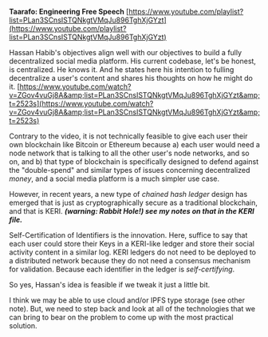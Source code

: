 **Taarafo: Engineering Free Speech** [https://www.youtube.com/playlist?list=PLan3SCnsISTQNkgtVMqJu896TghXjGYzt](https://www.youtube.com/playlist?list=PLan3SCnsISTQNkgtVMqJu896TghXjGYzt)

Hassan Habib&#39;s objectives align well with our objectives to build a fully decentralized social media platform. His current codebase, let&#39;s be honest, is centralized. He knows it. And he states here his intention to fulling decentralize a user&#39;s content and shares his thoughts on how he might do it. [https://www.youtube.com/watch?v=ZGov4vuGj8A&amp;list=PLan3SCnsISTQNkgtVMqJu896TghXjGYzt&amp;t=2523s](https://www.youtube.com/watch?v=ZGov4vuGj8A&amp;list=PLan3SCnsISTQNkgtVMqJu896TghXjGYzt&amp;t=2523s)

Contrary to the video, it is not technically feasible to give each user their own blockchain like Bitcoin or Ethereum because a) each user would need a node network that is talking to all the other user&#39;s node networks, and so on, and b) that type of blockchain is specifically designed to defend against the &quot;double-spend&quot; and similar types of issues concerning decentralized _money_, and a social media platform is a much simpler use case.

However, in recent years, a new type of _chained hash ledger_ design has emerged that is just as cryptographically secure as a traditional blockchain, and that is KERI. _**(warning: Rabbit Hole!) see my notes on that in the KERI file.**_

Self-Certification of Identifiers is the innovation. Here, suffice to say that each user could store their Keys in a KERI-like ledger and store their social activity content in a similar log. KERI ledgers do not need to be deployed to a distributed network because they do not need a consensus mechanism for validation. Because each identifier in the ledger is _self-certifying_.

So yes, Hassan&#39;s idea is feasible if we tweak it just a little bit. 

I think we may be able to use cloud and/or IPFS type storage (see other note). But, we need to step back and look at all of the technologies that we can bring to bear on the problem to come up with the most practical solution.
